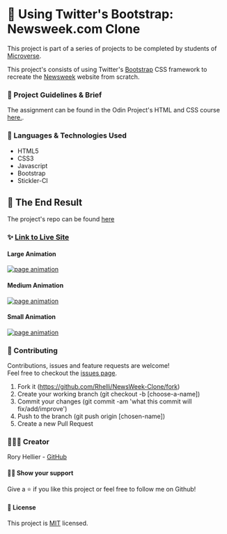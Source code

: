 # 🥾 Using Twitter's Bootstrap: Newsweek.com Clone

This project is part of a series of projects to be completed by students of [Microverse](https://www.microverse.org/ 'The Global School for Remote Software Developers!').

This project's consists of using Twitter's [Bootstrap](https://getbootstrap.com/) CSS framework to recreate the [Newsweek](https://www.newsweek.com) website from scratch.

### 📐 Project Guidelines & Brief

The assignment can be found in the Odin Project's HTML and CSS course [here.](https://www.theodinproject.com/courses/html5-and-css3/lessons/using-bootstrap).

### 💾 Languages & Technologies Used

- HTML5
- CSS3
- Javascript
- Bootstrap
- Stickler-CI

## 🚀 The End Result

The project's repo can be found [here](https://github.com/Rhelli/NewsWeek-Clone)

### ✨ [Link to Live Site](https://raw.githack.com/Rhelli/Next-Web-Responsive-Design/development/index.html)

#### Large Animation
<a href="/Assets/Img/animation-large.gif" target="_blank"> <img alt="page animation" src="/Assets/Img/animation-large.gif"/></a>

#### Medium Animation
<a href="/Assets/Img/animation-medium.gif" target="_blank"> <img alt="page animation" src="/Assets/Img/animation-medium.gif"/> </a>

#### Small Animation
<a href="/Assets/Img/animation-small.gif" target="_blank"> <img alt="page animation" src="/Assets/Img/animation-small.gif"/> </a>


### 🤝 Contributing

Contributions, issues and feature requests are welcome!<br />Feel free to checkout the [issues page](https://github.com/Rhelli/NewsWeek-Clone/issues).

1. Fork it (https://github.com/Rhelli/NewsWeek-Clone/fork)
2. Create your working branch (git checkout -b [choose-a-name])
3. Commit your changes (git commit -am 'what this commit will fix/add/improve')
4. Push to the branch (git push origin [chosen-name])
5. Create a new Pull Request

### 👨🏽‍💻 Creator

Rory Hellier - [GitHub](https://github.com/Rhelli)

#### 🙋‍♂ Show your support

Give a ⭐️ if you like this project or feel free to follow me on Github!

#### 📝 License

This project is [MIT](https://github.com/Rhelli/Next-Web-Responsive-Design/tree/development/LICENSE.txt) licensed.
